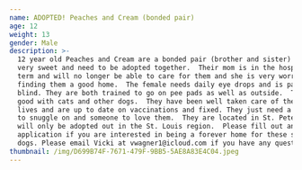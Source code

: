 ```yaml
---
name: ADOPTED! Peaches and Cream (bonded pair)
age: 12
weight: 13
gender: Male
description: >-
  12 year old Peaches and Cream are a bonded pair (brother and sister) that are
  very sweet and need to be adopted together.  Their mom is in the hospital long
  term and will no longer be able to care for them and she is very worried about
  finding them a good home.  The female needs daily eye drops and is partially
  blind. They are both trained to go on pee pads as well as outside.  They are
  good with cats and other dogs.  They have been well taken care of their whole
  lives and are up to date on vaccinations and fixed. They just need a warm bed
  to snuggle on and someone to love them.  They are located in St. Peters,MO and
  will only be adopted out in the St. Louis region.  Please fill out an
  application if you are interested in being a forever home for these sweet
  dogs. Please email Vicki at vwagner1@icloud.com if you have any questions.
thumbnail: /img/D699B74F-7671-479F-9BB5-5AE8A83E4C04.jpeg
---
```


